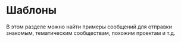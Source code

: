 # Шаблоны

В этом разделе можно найти примеры сообщений для отправки знакомым, тематическим сообществам, похожим проектам и т.д.